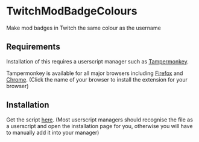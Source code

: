 # TwitchModBadgeColours
Make mod badges in Twitch the same colour as the username

## Requirements
Installation of this requires a userscript manager such as [Tampermonkey](https://www.tampermonkey.net/).

Tampermonkey is available for all major browsers including [Firefox](https://addons.mozilla.org/en-US/firefox/addon/tampermonkey/) and [Chrome](https://chrome.google.com/webstore/detail/tampermonkey/dhdgffkkebhmkfjojejmpbldmpobfkfo?hl=en). (Click the name of your browser to install the extension for your browser)

## Installation
Get the script [here](https://raw.githubusercontent.com/zaxutic/TwitchModBadgeColours/master/BadgeColours.js). (Most userscript managers should recognise the file as a userscript and open the installation page for you, otherwise you will have to manually add it into your manager)

